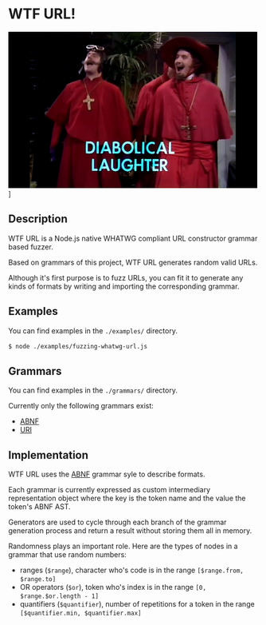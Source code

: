 # WTF URL!

![Nobody Expects the Spanish Inquisition](./monty-python-spanish-inquisition.png)]

## Description

WTF URL is a Node.js native WHATWG compliant URL constructor grammar based fuzzer.

Based on grammars of this project, WTF URL generates random valid URLs.

Although it's first purpose is to fuzz URLs, you can fit it to generate any kinds of formats by writing and importing the corresponding grammar.

## Examples

You can find examples in the `./examples/` directory.

```bash
$ node ./examples/fuzzing-whatwg-url.js
```

## Grammars

You can find examples in the `./grammars/` directory.

Currently only the following grammars exist:

- [ABNF](https://tools.ietf.org/html/rfc2234)
- [URI](https://tools.ietf.org/html/rfc3986)

## Implementation

WTF URL uses the [ABNF](https://tools.ietf.org/html/rfc2234) grammar syle to describe formats.

Each grammar is currently expressed as custom intermediary representation object where the key is the token name and the value the token's ABNF AST.

Generators are used to cycle through each branch of the grammar generation process and return a result without storing them all in memory.

Randomness plays an important role. Here are the types of nodes in a grammar that use random numbers:

- ranges (`$range`), character who's code is in the range `[$range.from, $range.to]`
- OR operators (`$or`), token who's index is in the range `[0, $range.$or.length - 1]`
- quantifiers (`$quantifier`), number of repetitions for a token in the range `[$quantifier.min, $quantifier.max]`
